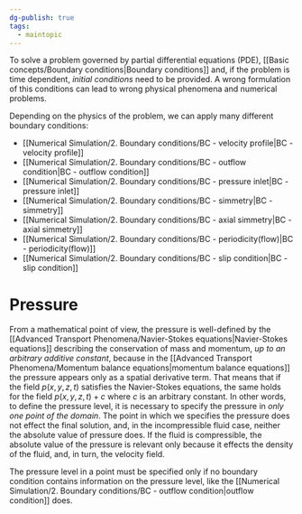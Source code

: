 ```yaml
---
dg-publish: true
tags:
  - maintopic
---
```

To solve a problem governed by partial differential equations (PDE), [[Basic concepts/Boundary conditions|Boundary conditions]] and, if the problem is time dependent, *initial conditions* need to be provided.
A wrong formulation of this conditions can lead to wrong physical phenomena and numerical problems.

Depending on the physics of the problem, we can apply many different boundary conditions:
- [[Numerical Simulation/2. Boundary conditions/BC - velocity profile|BC - velocity profile]]
- [[Numerical Simulation/2. Boundary conditions/BC - outflow condition|BC - outflow condition]]
- [[Numerical Simulation/2. Boundary conditions/BC - pressure inlet|BC - pressure inlet]]
- [[Numerical Simulation/2. Boundary conditions/BC - simmetry|BC - simmetry]]
- [[Numerical Simulation/2. Boundary conditions/BC - axial simmetry|BC - axial simmetry]]
- [[Numerical Simulation/2. Boundary conditions/BC - periodicity(flow)|BC - periodicity(flow)]]
- [[Numerical Simulation/2. Boundary conditions/BC - slip condition|BC - slip condition]]

# Pressure
From a mathematical point of view, the pressure is well-defined by the [[Advanced Transport Phenomena/Navier-Stokes equations|Navier-Stokes equations]] describing the conservation of mass and momentum, *up to an arbitrary additive constant*, because in the [[Advanced Transport Phenomena/Momentum balance equations|momentum balance equations]] the pressure appears only as a spatial derivative term. That means that if the field $p(x,y,z,t)$ satisfies the Navier-Stokes equations, the same holds for the field $p(x,y,z,t) + c$ where $c$ is an arbitrary constant.
In other words, to define the pressure level, it is necessary to specify the pressure in *only one point of the domain*. The point in which we specifies the pressure does not effect the final solution, and, in the incompressible fluid case, neither the absolute value of pressure does. If the fluid is compressible, the absolute value of the pressure is relevant only because it effects the density of the fluid, and, in turn, the velocity field.

The pressure level in a point must be specified only if no boundary condition contains information on the pressure level, like the [[Numerical Simulation/2. Boundary conditions/BC - outflow condition|outflow condition]] does.



